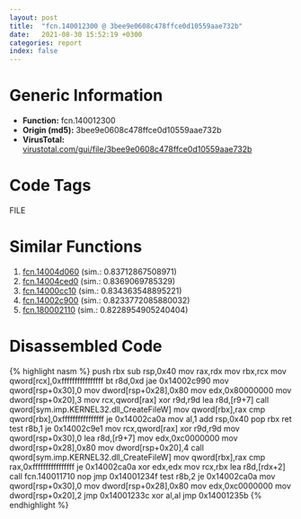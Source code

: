 ```yaml
---
layout: post
title:  "fcn.140012300 @ 3bee9e0608c478ffce0d10559aae732b"
date:   2021-08-30 15:52:19 +0300
categories: report
index: false
---
```


# Generic Information
- **Function:** fcn.140012300
- **Origin (md5):** 3bee9e0608c478ffce0d10559aae732b
- **VirusTotal:** [virustotal.com/gui/file/3bee9e0608c478ffce0d10559aae732b][virustotal_ref]

# Code Tags
<span class="tag" id="FILE">FILE</span>


# Similar Functions

1. [fcn.14004d060][similar_1_ref] (sim.: 0.83712867508971)
2. [fcn.14004ced0][similar_2_ref] (sim.: 0.8369069785329)
3. [fcn.14000cc10][similar_3_ref] (sim.: 0.834363548895221)
4. [fcn.14002c900][similar_4_ref] (sim.: 0.8233772085880032)
5. [fcn.180002110][similar_5_ref] (sim.: 0.8228954905240404)


# Disassembled Code

{% highlight nasm %}
push rbx
sub rsp,0x40
mov rax,rdx
mov rbx,rcx
mov qword[rcx],0xffffffffffffffff
bt r8d,0xd
jae 0x14002c990
mov qword[rsp+0x30],0
mov dword[rsp+0x28],0x80
mov edx,0x80000000
mov dword[rsp+0x20],3
mov rcx,qword[rax]
xor r9d,r9d
lea r8d,[r9+7]
call qword[sym.imp.KERNEL32.dll_CreateFileW]
mov qword[rbx],rax
cmp qword[rbx],0xffffffffffffffff
je 0x14002ca0a
mov al,1
add rsp,0x40
pop rbx
ret 
test r8b,1
je 0x14002c9e1
mov rcx,qword[rax]
xor r9d,r9d
mov qword[rsp+0x30],0
lea r8d,[r9+7]
mov edx,0xc0000000
mov dword[rsp+0x28],0x80
mov dword[rsp+0x20],4
call qword[sym.imp.KERNEL32.dll_CreateFileW]
mov qword[rbx],rax
cmp rax,0xffffffffffffffff
je 0x14002ca0a
xor edx,edx
mov rcx,rbx
lea r8d,[rdx+2]
call fcn.140011710
nop 
jmp 0x14001234f
test r8b,2
je 0x14002ca0a
mov qword[rsp+0x30],0
mov dword[rsp+0x28],0x80
mov edx,0xc0000000
mov dword[rsp+0x20],2
jmp 0x14001233c
xor al,al
jmp 0x14001235b
{% endhighlight %}


[similar_1_ref]: /report/fcn.14004d060@3bee9e0608c478ffce0d10559aae732b
[similar_2_ref]: /report/fcn.14004ced0@3bee9e0608c478ffce0d10559aae732b
[similar_3_ref]: /report/fcn.14000cc10@c4af5ec7826361dc5a22db79be296638
[similar_4_ref]: /report/fcn.14002c900@a5e8b4820319974b4ce1027132e98e27
[similar_5_ref]: /report/fcn.180002110@7dc44f7522d53d03c7b1f4335f6d2a15
[virustotal_ref]: https://www.virustotal.com/gui/file/3bee9e0608c478ffce0d10559aae732b